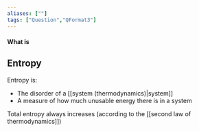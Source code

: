 ```yaml
---
aliases: [""]
tags: ["Question","QFormat3"]
---
```


#### What is
## Entropy
Entropy is:
- The disorder of a [[system (thermodynamics)|system]]
- A measure of how much unusable energy there is in a system

Total entropy always increases (according to the [[second law of thermodynamics]])